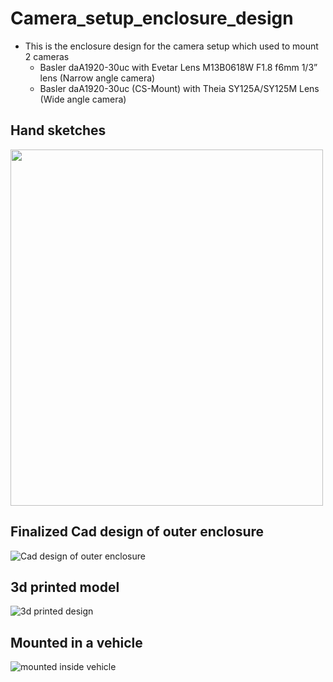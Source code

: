 # Camera_setup_enclosure_design
* This is the enclosure design for the camera setup which used to mount 2 cameras
  * Basler daA1920-30uc with Evetar Lens M13B0618W F1.8 f6mm 1/3” lens (Narrow angle camera)
  * Basler daA1920-30uc (CS-Mount) with Theia SY125A/SY125M Lens (Wide angle camera)
  
 
 ## Hand sketches
 <img src=/../main/images/hand_drawings/outer_enclosure_design.jpg width="500" height="570">
 
 ## Finalized Cad design of outer enclosure
 
 ![Cad design of outer enclosure](/../main/images/cad_design.png)
 
 ## 3d printed model
 
 ![3d printed design](/../main/images/3d_printed_design.jpg)

 ## Mounted in a vehicle

 ![mounted inside vehicle](/../main/images/mounted_in_vehicle.jpg)
 

